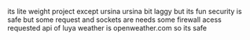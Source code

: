 its lite weight project except ursina
ursina bit laggy but its fun
security is safe but some request and sockets are needs some firewall acess
requested api of luya weather is openweather.com so its safe
